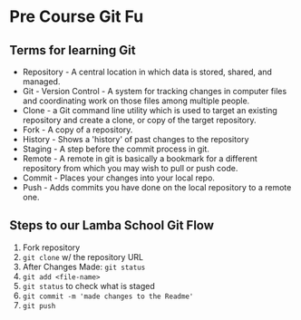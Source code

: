 # Pre Course Git Fu

## Terms for learning Git
 * Repository - A central location in which data is stored, shared, and managed.
 * Git - Version Control - A system for tracking changes in computer files and coordinating work on those files among multiple people.
 * Clone - a Git command line utility which is used to target an existing repository and create a clone, or copy of the target repository.
 * Fork - A copy of a repository.
 * History - Shows a 'history' of past changes to the repository
 * Staging - A step before the commit process in git.
 * Remote - A remote in git is basically a bookmark for a different repository from which you may wish to pull or push code.
 * Commit - Places your changes into your local repo.
 * Push - Adds commits you have done on the local repository to a remote one.

## Steps to our Lamba School Git Flow
1. Fork repository
2. `git clone` w/ the repository URL
3. After Changes Made: `git status`
4. `git add <file-name>`
5. `git status` to check what is staged
6. `git commit -m 'made changes to the Readme'`
7. `git push`